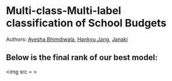 # Multi-class-Multi-label classification of School Budgets
Authors: <a href="https://github.com/AYSH20">Ayesha Bhimdiwala</a>, <a href="https://github.com/HankyuJang">Hankyu Jang</a>, <a href="https://github.com/janumudvari">Janaki </a>

## Below is the final rank of our best model:
<img src = >
